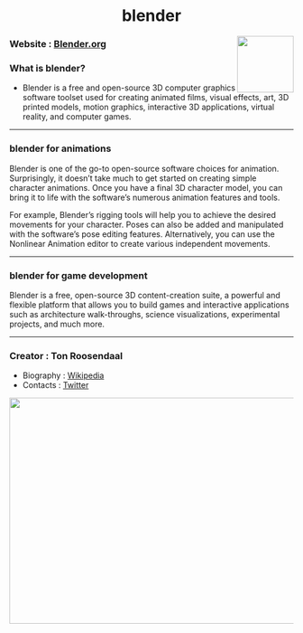 <h1 align="center"> blender</h1>  
  
  
<img align="right" width=100px height=100px src="https://user-images.githubusercontent.com/76054109/137766094-3aa226b6-ed3a-4a87-9acc-09a7c4bb528b.png" />

### Website : [Blender.org](https://www.blender.org/) 
  
### What is blender?

- Blender is a free and open-source 3D computer graphics software toolset used for creating animated films, visual effects, art, 3D printed models, motion graphics, interactive 3D applications, virtual reality, and computer games.  
  
---
  
### blender for animations  
  
Blender is one of the go-to open-source software choices for animation. Surprisingly, it doesn’t take much to get started on creating simple character animations. Once you have a final 3D character model, you can bring it to life with the software’s numerous animation features and tools.

For example, Blender’s rigging tools will help you to achieve the desired movements for your character. Poses can also be added and manipulated with the software’s pose editing features. Alternatively, you can use the Nonlinear Animation editor to create various independent movements.
  
---
  
  
### blender for game development  
  
Blender is a free, open-source 3D content-creation suite, a powerful and flexible platform that allows you to build games and interactive applications such as architecture walk-throughs, science visualizations, experimental projects, and much more. 
  
---
### Creator : Ton Roosendaal  
 - Biography : [Wikipedia](https://en.wikipedia.org/wiki/Ton_Roosendaal)  
 - Contacts : [Twitter](https://twitter.com/tonroosendaal?ref_src=twsrc%5Egoogle%7Ctwcamp%5Eserp%7Ctwgr%5Eauthor)  

 
<img align="center" width=1120px height=400px src="https://www.blendernation.com/wp-content/uploads/2018/01/blenderman-1-1.jpg" />  
   
   
